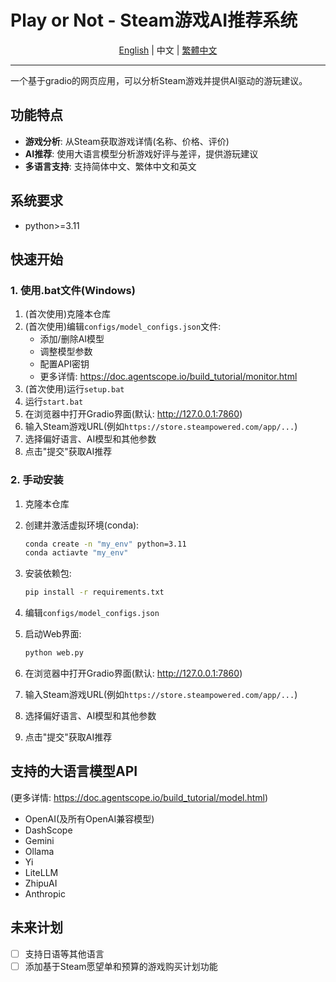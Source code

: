# Play or Not - Steam游戏AI推荐系统

<a name="readme-top"></a>

<div align="center">

[English](README.md) | 中文 | [繁體中文](README_CN_TW.md)

</div>

---

一个基于gradio的网页应用，可以分析Steam游戏并提供AI驱动的游玩建议。

## 功能特点

- **游戏分析**: 从Steam获取游戏详情(名称、价格、评价)
- **AI推荐**: 使用大语言模型分析游戏好评与差评，提供游玩建议
- **多语言支持**: 支持简体中文、繁体中文和英文

## 系统要求

- python>=3.11

## 快速开始

### 1. 使用.bat文件(Windows)

1. (首次使用)克隆本仓库
2. (首次使用)编辑`configs/model_configs.json`文件:
   - 添加/删除AI模型
   - 调整模型参数
   - 配置API密钥
   - 更多详情: https://doc.agentscope.io/build_tutorial/monitor.html
3. (首次使用)运行`setup.bat`
4. 运行`start.bat`
5. 在浏览器中打开Gradio界面(默认: http://127.0.0.1:7860)
6. 输入Steam游戏URL(例如`https://store.steampowered.com/app/...`)
7. 选择偏好语言、AI模型和其他参数
8. 点击"提交"获取AI推荐

### 2. 手动安装

1. 克隆本仓库

2. 创建并激活虚拟环境(conda):

   ```bash
   conda create -n "my_env" python=3.11
   conda actiavte "my_env"
   ```

3. 安装依赖包:

   ```bash
   pip install -r requirements.txt
   ```

4. 编辑`configs/model_configs.json`

5. 启动Web界面:

   ```bash
   python web.py
   ```

6. 在浏览器中打开Gradio界面(默认: http://127.0.0.1:7860)

7. 输入Steam游戏URL(例如`https://store.steampowered.com/app/...`)

8. 选择偏好语言、AI模型和其他参数

9. 点击"提交"获取AI推荐

## 支持的大语言模型API

(更多详情: https://doc.agentscope.io/build_tutorial/model.html)

- OpenAI(及所有OpenAI兼容模型)
- DashScope
- Gemini
- Ollama
- Yi
- LiteLLM
- ZhipuAI
- Anthropic

## 未来计划

- [ ] 支持日语等其他语言
- [ ] 添加基于Steam愿望单和预算的游戏购买计划功能
